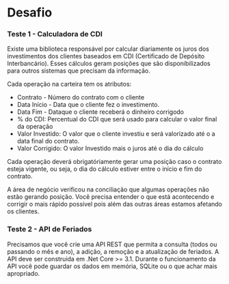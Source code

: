 # Desafio

### Teste 1 - Calculadora de CDI
Existe uma biblioteca responsável por calcular diariamente os juros dos investimentos dos clientes baseados em CDI (Certificado de Depósito Interbancário). Esses cálculos geram posições que são disponibilizados para outros sistemas que precisam da informação.

Cada operação na carteira tem os atributos:
* Contrato - Número do contrato com o cliente
* Data Início - Data que o cliente fez o investimento.
* Data Fim - Dataque o cliente receberá o dinheiro corrigodo
* % do CDI: Percentual do CDI que será usado para calcular o valor final da operação
* Valor Investido: O valor que o cliente investiu e será valorizado até o a data final do contrato.
* Valor Corrigido: O valor Investido mais o juros até o dia do cálculo

Cada operação deverá obrigatóriamente gerar uma posição caso o contrato esteja vigente, ou seja, o dia do cálculo estiver entre o início e fim do contrato.

A área de negócio verificou na conciliação que algumas operações não estão gerando posição. Você precisa entender o que está acontecendo e corrigir o mais rápido possível pois além das outras áreas estamos afetando os clientes.



### Teste 2 - API de Feriados
Precisamos que você crie uma API REST que permita a consulta (todos ou passando o mês e ano), a adição, a remoção e a atualização de feriados. A API deve ser construida em .Net Core >= 3.1. Durante o funcionamento da API você pode guardar os dados em memória, SQLite ou o que achar mais apropriado. 
